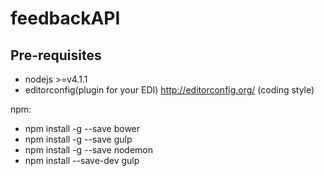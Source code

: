 feedbackAPI
===========

Pre-requisites
--------------

*	nodejs >=v4.1.1
* editorconfig(plugin for your EDI) http://editorconfig.org/ (coding style)

npm:

* npm install -g --save bower
* npm install -g --save gulp
* npm install -g --save nodemon
* npm install --save-dev gulp

